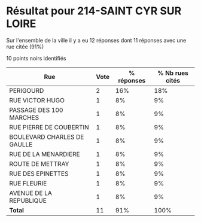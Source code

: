 # Résultat pour 214-SAINT CYR SUR LOIRE

Sur l'ensemble de la ville il y a eu 12 réponses dont 11 réponses avec une rue citée (91%)

10 points noirs identifiés

| Rue | Vote | % réponses | % Nb rues cités|
|-----|------|------------|----------------|
| PERIGOURD | 2 | 16% | 18%|
| RUE VICTOR HUGO | 1 | 8% | 9%|
| PASSAGE DES 100 MARCHES | 1 | 8% | 9%|
| RUE PIERRE DE COUBERTIN | 1 | 8% | 9%|
| BOULEVARD CHARLES DE GAULLE | 1 | 8% | 9%|
| RUE DE LA MENARDIERE | 1 | 8% | 9%|
| ROUTE DE METTRAY | 1 | 8% | 9%|
| RUE DES EPINETTES | 1 | 8% | 9%|
| RUE FLEURIE | 1 | 8% | 9%|
| AVENUE DE LA REPUBLIQUE | 1 | 8% | 9%|
| **Total** | 11 | 91% | 100%|
